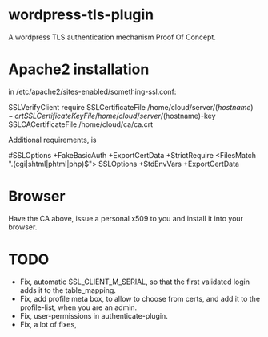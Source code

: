 # wordpress-tls-plugin
A wordpress TLS authentication mechanism Proof Of Concept.

# Apache2 installation
in /etc/apache2/sites-enabled/something-ssl.conf:

SSLVerifyClient require
SSLCertificateFile    /home/cloud/server/$(hostname)-crt
SSLCertificateKeyFile /home/cloud/server/$(hostname)-key
SSLCACertificateFile /home/cloud/ca/ca.crt

Additional requirements, is

#SSLOptions +FakeBasicAuth +ExportCertData +StrictRequire
<FilesMatch "\.(cgi|shtml|phtml|php)$">
	SSLOptions +StdEnvVars +ExportCertData
</FilesMatch>


# Browser
Have the CA above, issue a personal x509 to you and install it into your browser.

# TODO
* Fix, automatic SSL_CLIENT_M_SERIAL, so that the first validated login adds it to the table_mapping.
* Fix, add profile meta box, to allow to choose from certs, and add it to the profile-list, when you are an admin.
* Fix, user-permissions in authenticate-plugin.
* Fix, a lot of fixes, 

